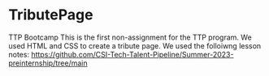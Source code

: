 # TributePage
TTP Bootcamp
This is the first non-assignment for the TTP program. We used HTML and CSS to create a tribute page. We used the folloiwng lesson notes: https://github.com/CSI-Tech-Talent-Pipeline/Summer-2023-preinternship/tree/main